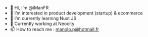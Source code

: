 - 👋 Hi, I’m @iManFR
- 👀 I’m interested in product development (startup) & ecommerce
- 🌱 I’m currently learning Nuxt JS
- 📱 Currently working at Neocity
- 📫 How to reach me : manolo.p@hotmail.fr

<!---
iManFR/iManFR is a ✨ special ✨ repository because its `README.md` (this file) appears on your GitHub profile.
You can click the Preview link to take a look at your changes.
--->
